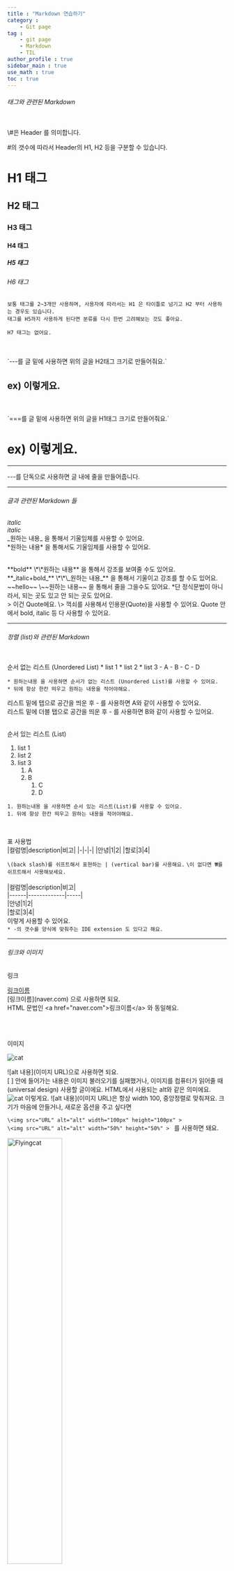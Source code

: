 ```yaml
---
title : "Markdown 연습하기"
category :
    - Git page
tag : 
    - git page
    - Markdown
    - TIL
author_profile : true
sidebar_main : true
use_math : true
toc : true
---
```

###### 태그와 관련된 Markdown


<br>
\#은 Header 를 의미합니다.  

\#의 갯수에 따라서 Header의 H1, H2 등을 구분할 수 있습니다.  
# H1 태그  

## H2 태그  

### H3 태그  

#### H4 태그  

##### H5 태그  

###### H6 태그  

`보통 태그를 2~3개만 사용하며, 사용자에 따라서는 H1 은 타이틀로 넘기고 H2 부터 사용하는 경우도 있습니다.`  
`태그를 H5까지 사용하게 된다면 분류를 다시 한번 고려해보는 것도 좋아요.`   

`H7 태그는 없어요.`  

<br>
<br>
`---를 글 밑에 사용하면 위의 글을 H2태그 크기로 만들어줘요.`  

ex) 이렇게요.  
---


<br>
<br>
`===를 글 밑에 사용하면 위의 글을 H1태그 크기로 만들어줘요.`    

ex) 이렇게요.  
===

---

\---를 단독으로 사용하면 글 내에 줄을 만들어줍니다.  

---
###### 글과 관련된 Markdown 들  

_italic_  
*italic*  
\_원하는 내용_ 을 통해서 기울임체를 사용할 수 있어요.  
\*원하는 내용* 을 통해서도 기울임체를 사용할 수 있어요.  

<br/>
**bold**  
\*\*원하는 내용** 을 통해서 강조를 보여줄 수도 있어요.  

<br/>
**_italic+bold_**  
\*\*\_원하는 내용_** 을 통해서 기울이고 강조를 할 수도 있어요.  

<br/>
~~hello~~  
\~~원하는 내용~~ 을 통해서 줄을 그을수도 있어요.  
*단 정식문법이 아니라서, 되는 곳도 있고 안 되는 곳도 있어요.  

<br/>
> 이건 Quote에요.  
\> 꺽쇠를 사용해서 인용문(Quote)을 사용할 수 있어요.  
Quote 안에서 bold, italic 등 다 사용할 수 있어요.  

---
###### 정렬 (list)와 관련된 Markdown
<br/>
순서 없는 리스트 (Unordered List)  
* list 1
* list 2
* list 3
    - A
    - B
        - C
        - D

`* 원하는내용 을 사용하면 순서가 없는 리스트 (Unordered List)를 사용할 수 있어요.`   
`* 뒤에 항상 한칸 띄우고 원하는 내용을 적어야해요.`   

리스트 밑에 탭으로 공간을 띄운 후 \- 를 사용하면 A와 같이 사용할 수 있어요.  
리스트 밑에 더블 탭으로 공간을 띄운 후 \- 를 사용하면 B와 같이 사용할 수 있어요.  
<br/>

순서 있는 리스트 (List)  

1. list 1
2. list 2
3. list 3
    1. A
    1. B
        1. C
        1. D


`1. 원하는내용 을 사용하면 순서 있는 리스트(List)를 사용할 수 있어요.`  
`1. 뒤에 항상 한칸 띄우고 원하는 내용을 적어야해요.`  

<br/>

표 사용법  
|컬럼명|description|비고|
|-|-|-|
|안녕|1|2|
|할로|3|4|

`\(back slash)를 쉬프트해서 표현하는 | (vertical bar)를 사용해요.` 
`\이 없다면 ₩를 쉬프트해서 사용해보세요.`  
<br/>
\|컬럼명|description|비고|  
\|------|-------------|-----|  
\|안녕|1|2|  
\|할로|3|4|  
이렇게 사용할 수 있어요.  
`* -의 갯수를 양식에 맞춰주는 IDE extension 도 있다고 해요.` 

---

###### 링크와 이미지

링크  

[링크이름](naver.com)  
\[링크이름](naver.com) 으로 사용하면 되요.  
HTML 문법인 \<a href="naver.com">링크이름\</a> 와 동일해요.  

<br/>
<br/>

이미지  

![cat](https://lh3.googleusercontent.com/proxy/qulQviZu4qasX-9LBSbDbH-0JFrANPwK5X-USr1spvlZqR5V3gkQFx_Md7EXVDld67ggCR3iAX8PwV1cqHIAffp1eI9uKWZYl2n6papMyaro2Ta69PWtWJRLWo_AlPbIP6KL2odgFIxeTEEqIyZ3n8XyNy9z47FP9afRYOvbYlxq6dT1)

![alt 내용](이미지 URL)으로 사용하면 되요.  
[ ] 안에 들어가는 내용은 이미지 불러오기를 실패했거나, 이미지를 컴퓨터가 읽어줄 때(universal design) 사용할 글이에요. HTML에서 사용되는 alt와 같은 의미에요.  
<spam/>
![cat](https://lh3.googleusercontent.com/proxy/qulQviZu4qasX-9LBSbDbH-0JFrANPwK5X-USr1spvlZqR5V3gkQFx_Md7EXVDld67ggCR3iAX8PwV1cqHIAffp1eI9uKWZYl2n6papMyaro2Ta69PWt47FP9afRYOvbYlxq6dT1)
이렇게요.
<spam/>
\![alt 내용](이미지 URL)은 항상 width 100, 중앙정렬로 맞춰져요.
크기가 마음에 안들거나, 새로운 옵션을 주고 싶다면  

`\<img src="URL" alt="alt" width="100px" height="100px" >`  
`\<img src="URL" alt="alt" width="50%" height="50%" > `
를 사용하면 돼요.  

<img src="https://lh3.googleusercontent.com/proxy/qulQviZu4qasX-9LBSbDbH-0JFrANPwK5X-USr1spvlZqR5V3gkQFx_Md7EXVDld67ggCR3iAX8PwV1cqHIAffp1eI9uKWZYl2n6papMyaro2Ta69PWtWJRLWo_AlPbIP6KL2odgFIxeTEEqIyZ3n8XyNy9z47FP9afRYOvbYlxq6dT1" alt = "Flyingcat" width = "50%" height = "50%">

---
###### 코드

`simple code`  
코드 한 줄은 \`원하는 내용`을 쓰면 돼요.  
<br/>

```c
#include <stdio.h>

int main (){
    printf("Hello, universe");
    return (0);
};
```
긴 줄 코드는 
\```언어
코드 내용
\```

으로 덮으면 돼요. 언어에는 c, cpp, sh 등 표시할 언어를 적으면 돼요.  

\* 문법에 사용되는 \*\-\` 등을 화면에 그대로 보여주고 싶다면 해당 특수기호 앞에 \\백슬래시를 쓰면 돼요. 백슬래시는 \\를 두번 사용하면 돼요.   

---

###### 수식  

수식은 \$원하는 수식\$을 사용하면 돼요.  

$a+b = c$

$a^2 + b^2 = c^2$
<br/>

수식을 가운데로 넣고 싶다면 \$$ 원하는 수식 \$$ 을 사용하면 돼요.  

$$(\alpha + \beta)^2 \alpha^2 + 2 \alpha \beta + \beta^2$$

\*^을 통해 제곱을 표현할 수 있어요.
*\alpha, \beta 를 통해 알파, 베타를 표현할 수 있어요.

---

###### 다이어그램 그리기

```mermaid
graph LR
    1-->2
    1-->4
    2-->3
    3-->2
```

```
graph LR
    1-->2
    1-->4
    2-->3
    3-->2
```
처럼 코드로 감싼 후, 언어를 mermaid 를 사용하면 돼요.

---


출처

>[토크ON세미나] Git & HGitHub Page 블로그 만들기 4강 - Github Page 활용하기 | T아카데미 [링크](https://www.youtube.com/watch?v=eCv_bh-Ax-Q)  
>[공통]마크다운 markdown 작성법 [링크](https://gist.github.com/ihoneymon/652be052a0727ad59601)